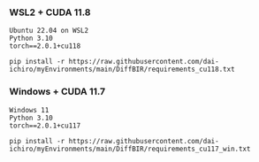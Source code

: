 ### WSL2 + CUDA 11.8
~~~
Ubuntu 22.04 on WSL2
Python 3.10
torch==2.0.1+cu118
~~~

~~~
pip install -r https://raw.githubusercontent.com/dai-ichiro/myEnvironments/main/DiffBIR/requirements_cu118.txt
~~~

### Windows + CUDA 11.7
~~~
Windows 11
Python 3.10
torch==2.0.1+cu117
~~~

~~~
pip install -r https://raw.githubusercontent.com/dai-ichiro/myEnvironments/main/DiffBIR/requirements_cu117_win.txt
~~~

